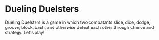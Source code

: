 # Dueling Duelsters

Dueling Duelsters is a game in which two combatants slice, dice, dodge, groove, block, bash, and otherwise defeat each other through chance and strategy. Let's play!
